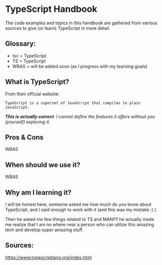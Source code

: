 TypeScript Handbook
===================

The code examples and topics in this handbook are gathered from various sources to give (or learn) TypeScript in more detail.

Glossary:
------
- tsc = TypeScript
- TS = TypeScript
- WBAS = will be added soon (as I progress with my learning goals)

What is TypeScript?
------

From their official website:

`TypeScript is a superset of JavaScript that compiles to plain JavaScript.`

_**This is actually correct**. I cannot define the features it offers without you (yourself) exploring it._

Pros & Cons
------
WBAS

When should we use it?
------
WBAS

Why am I learning it?
------
I will be honest here, someone asked me how much do you know about TypeScript, and I said enough to work with it (and this was my mistake :) ).

Then he asked me few things related to TS and MAN!!!! he actually made me realize that I am no where near a person who can utilize this amazing tech and develop super amazing stuff.

Sources:
-----
https://www.typescriptlang.org/index.html